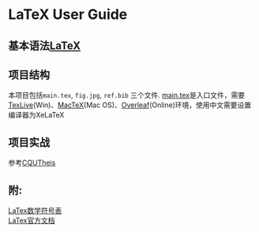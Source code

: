 # LaTeX User Guide

## 基本语法[LaTeX](https://www.yuque.com/aaron-6kyad/qe5tf2)

## 项目结构
本项目包括`main.tex`, `fig.jpg`, `ref.bib` 三个文件.
[main.tex](./main.tex)是入口文件，需要[TexLive](http://www.texlive.org/)(Win)、[MacTeX](http://www.tug.org/mactex/)(Mac OS)、[Overleaf](https://cn.overleaf.com/)(Online)环境，使用中文需要设置编译器为XeLaTeX

## 项目实战
参考[CQUTheis](https://github.com/nanmu42/CQUThesis)


## 附:

[LaTex数学符号表](./LaTex_Math.md)<br>
[LaTex官方文档](./usrguide.pdf)
